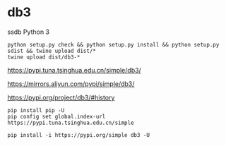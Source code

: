 # db3
ssdb Python 3

```
python setup.py check && python setup.py install && python setup.py sdist && twine upload dist/*
twine upload dist/db3-*
```

https://pypi.tuna.tsinghua.edu.cn/simple/db3/

https://mirrors.aliyun.com/pypi/simple/db3/

https://pypi.org/project/db3/#history

```
pip install pip -U
pip config set global.index-url https://pypi.tuna.tsinghua.edu.cn/simple

pip install -i https://pypi.org/simple db3 -U
```